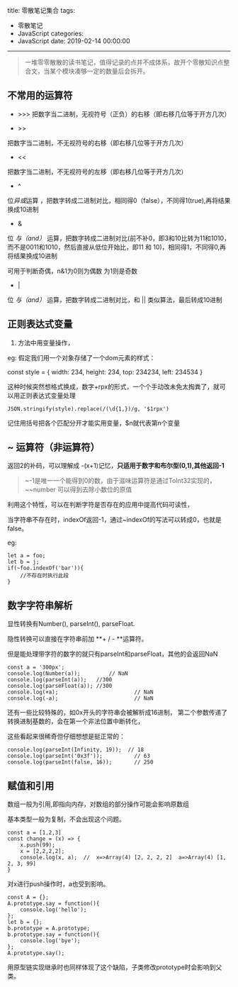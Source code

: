 title: 零散笔记集合
tags:
  - 零散笔记
  - JavaScript
categories:
  - JavaScript
date: 2019-02-14 00:00:00
---
> 一堆零零散散的读书笔记，值得记录的点并不成体系，故开个零散知识点整合文，当某个模块凑够一定的数量后会拆开。

## 不常用的运算符
- \>>> 
把数字当二进制，无视符号（正负）的右移（即右移几位等于开方几次）


- \>>

把数字当二进制，不无视符号的右移（即右移几位等于开方几次）

- <<

把数字当二进制，不无视符号的左移（即右移几位等于开方几次）

- ^ 

位*异或*运算 ，把数字转成二进制对比，相同得0（false），不同得1(true),再将结果换成10进制

- & 

位 *与（and）* 运算，把数字转成二进制对比(前不补0，即3和10比转为11和1010，而不是0011和1010，然后直接从低位开始比，即11 和 10)，相同得1，不同得0,再将结果换成10进制

可用于判断奇偶，n&1为0则为偶数 为1则是奇数

- | 

位 *与（and）* 运算，把数字转成二进制对比，和 || 类似算法，最后转成10进制




## 正则表达式变量

1. 方法中用变量操作，

eg: 假定我们用一个对象存储了一个dom元素的样式：

const style = {
  width: 234,
  height: 234,
  top: 234234,
  left: 234534
}

这种时候突然想格式换成，数字+rpx的形式，一个个手动改未免太掏粪了，就可以用正则表达式变量处理

```
JSON.stringify(style).replace(/(\d{1,})/g, '$1rpx')
```

记住用括号把各个匹配分开才能实用变量，$n就代表第n个变量



## ~ 运算符（非运算符）

返回2的补码，可以理解成 -(x+1)记忆，**只适用于数字和布尔型(0,1),其他返回-1**

> ~-1是唯一一个能得到0的数，由于滋味运算符是通过ToInt32实现的，~~number 可以得到去除小数位的原值

利用这个特性，可以在判断字符是否存在的应用中提高代码可读性，

当字符串不存在时，indexOf返回-1，通过~indexOf的写法可以转成0，也就是false。

eg: 

```
let a = foo;
let b = j;
if(~foo.indexOf('bar')){
	//不存在时执行此段
}
```
## 数字字符串解析

显性转换有Number(), parseInt(), parseFloat.

隐性转换可以直接在字符串前加 **+ / - **运算符。

但是能处理带字符的数字的就只有parseInt和parseFloat，其他的会返回NaN

```
const a = '300px';
console.log(Number(a));  		// NaN
console.log(parseInt(a)); 	//300
console.log(parseFloat(a)); //300
console.log(+a);						// NaN
console.log(-a);						// NaN
```
还有一些比较特殊的，如0x开头的字符串会被解析成16进制，
第二个参数传递了转换进制基数的，会在第一个非法位置中断转化，

这些看起来很稀奇但仔细想想是挺正常的：
```
console.log(parseInt(Infinity, 19));  // 18
console.log(parseInt('0x3f'));			// 63
console.log(parseInt(false, 16));   	// 250 
```

## 赋值和引用

数组一般为引用,即指向内存，对数组的部分操作可能会影响原数组

基本类型一般为复制，不会出现这个问题。

```
const a = [1,2,3]
const change = (x) => {
	x.push(99);
	x = [2,2,2,2];
	console.log(x, a);  //  x=>Array(4) [2, 2, 2, 2]  a=>Array(4) [1, 2, 3, 99]
}
```
对x进行push操作时，a也受到影响。

```
const A = {};
A.prototype.say = function(){
	console.log('hello');
};
let b = {};
b.prototype = A.prototype;
b.prototype.say = function(){
	console.log('bye');
};
A.prototype.say();
```

用原型链实现继承时也同样体现了这个缺陷，子类修改prototype时会影响到父类。

